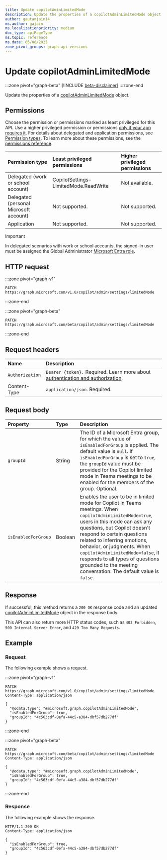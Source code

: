 ```yaml
---
title: Update copilotAminLimitedMode
description: Update the properties of a copilotAdminLimitedMode object.
author: gautamjain14
ms.author: gajain
ms.localizationpriority: medium
doc_type: apiPageType
ms.topic: reference
ms.date: 05/08/2025
zone_pivot_groups: graph-api-versions
---
```


# Update copilotAdminLimitedMode

<!-- markdownlint-disable MD024 -->
<!-- cSpell:ignore gautamjain14 gajain -->

:::zone pivot="graph-beta"
[!INCLUDE [beta-disclaimer](../includes/beta-disclaimer.md)]
:::zone-end

Update the properties of a [copilotAdminLimitedMode](resources/copilotadminlimitedmode.md) object.

## Permissions

Choose the permission or permissions marked as least privileged for this API. Use a higher privileged permission or permissions [only if your app requires it](/graph/permissions-overview#best-practices-for-using-microsoft-graph-permissions). For details about delegated and application permissions, see [Permission types](/graph/permissions-overview#permission-types). To learn more about these permissions, see the [permissions reference](/graph/permissions-reference).

| Permission type                        | Least privileged permissions          | Higher privileged permissions |
|:---------------------------------------|:--------------------------------------|:------------------------------|
| Delegated (work or school account)     | CopilotSettings-LimitedMode.ReadWrite | Not available.                |
| Delegated (personal Microsoft account) | Not supported.                        | Not supported.                |
| Application                            | Not supported.                        | Not supported.                |

> [!IMPORTANT]
>
> In delegated scenarios with work or school accounts, the signed-in user must be assigned the Global Administrator [Microsoft Entra role](/entra/identity/role-based-access-control/permissions-reference?toc=%2Fgraph%2Ftoc.json).

## HTTP request

:::zone pivot="graph-v1"

```http
PATCH https://graph.microsoft.com/v1.0/copilot/admin/settings/limitedMode
```

:::zone-end

:::zone pivot="graph-beta"

```http
PATCH https://graph.microsoft.com/beta/copilot/admin/settings/limitedMode
```

:::zone-end

## Request headers

| Name            | Description                                                                                                 |
|:----------------|:------------------------------------------------------------------------------------------------------------|
| `Authorization` | `Bearer {token}.` Required. Learn more about [authentication and authorization](/graph/auth/auth-concepts). |
| Content-Type    | `application/json`. Required.                                                                                 |

## Request body

| Property            | Type    | Description                                                                                                                                                                                                                                                                                                                                                                                                  |
|:--------------------|:--------|:-------------------------------------------------------------------------------------------------------------------------------------------------------------------------------------------------------------------------------------------------------------------------------------------------------------------------------------------------------------------------------------------------------------|
| `groupId`           | String  | The ID of a Microsoft Entra group, for which the value of `isEnabledForGroup` is applied. The default value is `null`. If `isEnabledForGroup` is set to `true`, the `groupId` value must be provided for the Copilot limited mode in Teams meetings to be enabled for the members of the group. Optional.                                                                                                    |
| `isEnabledForGroup` | Boolean | Enables the user to be in limited mode for Copilot in Teams meetings. When `copilotAdminLimitedMode=true`, users in this mode can ask any questions, but Copilot doesn't respond to certain questions related to inferring emotions, behavior, or judgments. When `copilotAdminLimitedMode=false`, it responds to all types of questions grounded to the meeting conversation. The default value is `false`. |

## Response

If successful, this method returns a `200 OK` response code and an updated [copilotAdminLimitedMode](resources/copilotadminlimitedmode.md) object in the response body.

This API can also return more HTTP status codes, such as `403 Forbidden`, `500 Internal Server Error`, and `429 Too Many Requests`.

## Example

### Request

The following example shows a request.

:::zone pivot="graph-v1"

```http
PATCH https://graph.microsoft.com/v1.0/copilot/admin/settings/limitedMode
Content-Type: application/json

{
  "@odata.type": "#microsoft.graph.copilotAdminLimitedMode",
  "isEnabledForGroup": true,
  "groupId": "4c563cdf-0efa-44c5-a384-dbf57db277df"
}
```

:::zone-end

:::zone pivot="graph-beta"

```http
PATCH https://graph.microsoft.com/beta/copilot/admin/settings/limitedMode
Content-Type: application/json

{
  "@odata.type": "#microsoft.graph.copilotAdminLimitedMode",
  "isEnabledForGroup": true,
  "groupId": "4c563cdf-0efa-44c5-a384-dbf57db277df"
}
```

:::zone-end

### Response

The following example shows the response.

``` http
HTTP/1.1 200 OK
Content-Type: application/json

{
  "isEnabledForGroup": true,
  "groupId": "4c563cdf-0efa-44c5-a384-dbf57db277df"
}
```
